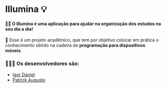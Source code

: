 # Illumina 💡

<h4>
  ✍🏻 O Illumina é uma aplicação para ajudar na organização dos estudos no seu dia a dia! 
</h4>

<p>📓 Esse é um projeto acadêmico, que tem por objetivo colocar em prática o conhecimento obtido na cadeira de <strong>programação para dispositivos móveis</strong>. </p>

<h3> 👩🏻‍💻 Os desenvolvedores são:</h3>
<ul>
<li><a href="https://github.com/IgorDanielS">Igor Daniel</a></li>
<li><a href="https://github.com/patrickaugusto"> Patrick Augusto </li>
</ul>
